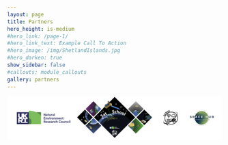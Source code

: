 ```yaml
---
layout: page
title: Partners
hero_height: is-medium
#hero_link: /page-1/
#hero_link_text: Example Call To Action
#hero_image: /img/ShetlandIslands.jpg
#hero_darken: true
show_sidebar: false
#callouts: module_callouts
gallery: partners
---
```


![SatSchool footer](/img/satschool-footer.png "SatSchool footer")

